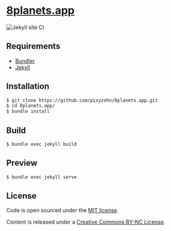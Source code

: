 # [8planets.app](https://8planets.app)
![Jekyll site CI](https://github.com/pixyzehn/8planets.app/workflows/jekyll%20build/badge.svg)

## Requirements

- [Bundler](https://bundler.io)
- [Jekyll](https://jekyllrb.com)

## Installation

```bash
$ git clone https://github.com/pixyzehn/8planets.app.git
$ cd 8planets.app/
$ bundle install
```

## Build

```bash
$ bundle exec jekyll build
```

## Preview

```bash
$ bundle exec jekyll serve
```

## License

Code is open sourced under the [MIT license](LICENSE).

Content is released under a [Creative Commons BY-NC License](http://creativecommons.org/licenses/by-nc/4.0/).
